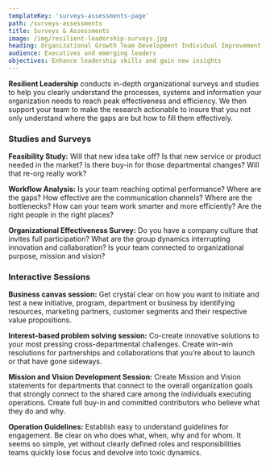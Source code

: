 ```yaml
---
templateKey: 'surveys-assessments-page'
path: /surveys-assessments
title: Surveys & Assessments
image: /img/resilient-leadership-surveys.jpg
heading: Organizational Growth Team Development Individual Improvement
audience: Executives and emerging leaders
objectives: Enhance leadership skills and gain new insights
---
```

**Resilient Leadership** conducts in-depth organizational surveys and studies to help you clearly understand the processes, systems and information your organization needs to reach peak effectiveness and efficiency. We then support your team to make the research actionable to insure that you not only understand where the gaps are but how to fill them effectively.
### Studies and Surveys
**Feasibility Study:** Will that new idea take off? Is that new service or product needed in the market? Is there buy-in for those departmental changes? Will that re-org really work?

**Workflow Analysis:** Is your team reaching optimal performance? Where are the gaps? How effective are the communication channels? Where are the bottlenecks? How can your team work smarter and more efficiently? Are the right people in the right places?

**Organizational Effectiveness Survey:** Do you have a company culture that invites full participation? What are the group dynamics interrupting innovation and collaboration? Is your team connected to organizational purpose, mission and vision?
### Interactive Sessions
**Business canvas session:**
Get crystal clear on how you want to initiate and test a new initiative, program, department or business by identifying resources, marketing partners, customer segments and their respective value propositions.

**Interest-based problem solving session:**
Co-create innovative solutions to your most pressing cross-departmental challenges. Create win-win resolutions for partnerships and collaborations that you’re about to launch or that have gone sideways.

**Mission and Vision Development Session:**
Create Mission and Vision statements for departments that connect to the overall organization goals that strongly connect to the shared care among the individuals executing operations. Create full buy-in and committed contributors who believe what they do and why.

**Operation Guidelines:**
Establish easy to understand guidelines for engagement. Be clear on who does what, when, why and for whom. It seems so simple, yet without clearly defined roles and responsibilities teams quickly lose focus and devolve into toxic dynamics.
